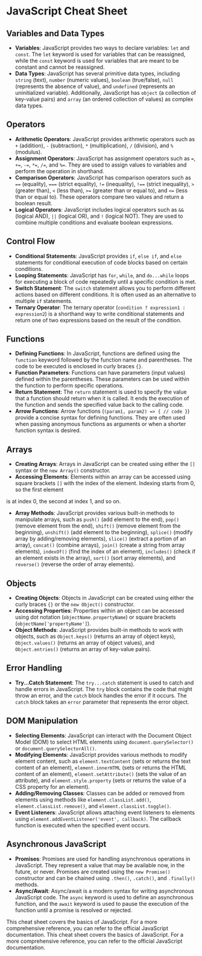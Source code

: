 # JavaScript Cheat Sheet

## Variables and Data Types

- **Variables**: JavaScript provides two ways to declare variables: `let` and `const`. The `let` keyword is used for variables that can be reassigned, while the `const` keyword is used for variables that are meant to be constant and cannot be reassigned.
- **Data Types**: JavaScript has several primitive data types, including `string` (text), `number` (numeric values), `boolean` (true/false), `null` (represents the absence of value), and `undefined` (represents an uninitialized variable). Additionally, JavaScript has `object` (a collection of key-value pairs) and `array` (an ordered collection of values) as complex data types.

## Operators

- **Arithmetic Operators**: JavaScript provides arithmetic operators such as `+` (addition), `-` (subtraction), `*` (multiplication), `/` (division), and `%` (modulus).
- **Assignment Operators**: JavaScript has assignment operators such as `=`, `+=`, `-=`, `*=`, `/=`, and `%=`. They are used to assign values to variables and perform the operation in shorthand.
- **Comparison Operators**: JavaScript has comparison operators such as `==` (equality), `===` (strict equality), `!=` (inequality), `!==` (strict inequality), `>` (greater than), `<` (less than), `>=` (greater than or equal to), and `<=` (less than or equal to). These operators compare two values and return a boolean result.
- **Logical Operators**: JavaScript includes logical operators such as `&&` (logical AND), `||` (logical OR), and `!` (logical NOT). They are used to combine multiple conditions and evaluate boolean expressions.

## Control Flow

- **Conditional Statements**: JavaScript provides `if`, `else if`, and `else` statements for conditional execution of code blocks based on certain conditions.
- **Looping Statements**: JavaScript has `for`, `while`, and `do...while` loops for executing a block of code repeatedly until a specific condition is met.
- **Switch Statement**: The `switch` statement allows you to perform different actions based on different conditions. It is often used as an alternative to multiple `if` statements.
- **Ternary Operator**: The ternary operator (`condition ? expression1 : expression2`) is a shorthand way to write conditional statements and return one of two expressions based on the result of the condition.

## Functions

- **Defining Functions**: In JavaScript, functions are defined using the `function` keyword followed by the function name and parentheses. The code to be executed is enclosed in curly braces `{}`.
- **Function Parameters**: Functions can have parameters (input values) defined within the parentheses. These parameters can be used within the function to perform specific operations.
- **Return Statement**: The `return` statement is used to specify the value that a function should return when it is called. It ends the execution of the function and sends the specified value back to the calling code.
- **Arrow Functions**: Arrow functions (`(param1, param2) => { // code }`) provide a concise syntax for defining functions. They are often used when passing anonymous functions as arguments or when a shorter function syntax is desired.

## Arrays

- **Creating Arrays**: Arrays in JavaScript can be created using either the `[]` syntax or the `new Array()` constructor.
- **Accessing Elements**: Elements within an array can be accessed using square brackets `[]` with the index of the element. Indexing starts from 0, so the first element

 is at index 0, the second at index 1, and so on.
- **Array Methods**: JavaScript provides various built-in methods to manipulate arrays, such as `push()` (add element to the end), `pop()` (remove element from the end), `shift()` (remove element from the beginning), `unshift()` (add element to the beginning), `splice()` (modify array by adding/removing elements), `slice()` (extract a portion of an array), `concat()` (combine arrays), `join()` (create a string from array elements), `indexOf()` (find the index of an element), `includes()` (check if an element exists in the array), `sort()` (sort array elements), and `reverse()` (reverse the order of array elements).

## Objects

- **Creating Objects**: Objects in JavaScript can be created using either the curly braces `{}` or the `new Object()` constructor.
- **Accessing Properties**: Properties within an object can be accessed using dot notation (`objectName.propertyName`) or square brackets (`objectName['propertyName']`).
- **Object Methods**: JavaScript provides built-in methods to work with objects, such as `Object.keys()` (returns an array of object keys), `Object.values()` (returns an array of object values), and `Object.entries()` (returns an array of key-value pairs).

## Error Handling

- **Try...Catch Statement**: The `try...catch` statement is used to catch and handle errors in JavaScript. The `try` block contains the code that might throw an error, and the `catch` block handles the error if it occurs. The `catch` block takes an `error` parameter that represents the error object.

## DOM Manipulation

- **Selecting Elements**: JavaScript can interact with the Document Object Model (DOM) to select HTML elements using `document.querySelector()` or `document.querySelectorAll()`.
- **Modifying Elements**: JavaScript provides various methods to modify element content, such as `element.textContent` (sets or returns the text content of an element), `element.innerHTML` (sets or returns the HTML content of an element), `element.setAttribute()` (sets the value of an attribute), and `element.style.property` (sets or returns the value of a CSS property for an element).
- **Adding/Removing Classes**: Classes can be added or removed from elements using methods like `element.classList.add()`, `element.classList.remove()`, and `element.classList.toggle()`.
- **Event Listeners**: JavaScript allows attaching event listeners to elements using `element.addEventListener('event', callback)`. The callback function is executed when the specified event occurs.

## Asynchronous JavaScript

- **Promises**: Promises are used for handling asynchronous operations in JavaScript. They represent a value that may be available now, in the future, or never. Promises are created using the `new Promise()` constructor and can be chained using `.then()`, `.catch()`, and `.finally()` methods.
- **Async/Await**: Async/await is a modern syntax for writing asynchronous JavaScript code. The `async` keyword is used to define an asynchronous function, and the `await` keyword is used to pause the execution of the function until a promise is resolved or rejected.

This cheat sheet covers the basics of JavaScript. For a more comprehensive reference, you can refer to the official JavaScript documentation.
This cheat sheet covers the basics of JavaScript. For a more comprehensive reference, you can refer to the official JavaScript documentation.